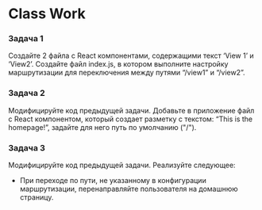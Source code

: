 # Class Work 

### Задача 1 
Создайте 2 файла с React компонентами, содержащими текст ‘View 1’ и ‘View2’. Создайте файл index.js, в котором выполните настройку маршрутизации для переключения между путями “/view1” и “/view2”. 

### Задача 2 
Модифицируйте код предыдущей задачи. Добавьте в приложение файл с React компонентом, который создает разметку с текстом: “This is the homepage!”, задайте для него путь по умолчанию ("/"). 

### Задача 3 
Модифицируйте код предыдущей задачи. Реализуйте следующее: 
* При переходе по пути, не указанному в конфигурации маршрутизации, перенаправляйте пользователя на домашнюю страницу. 
